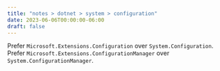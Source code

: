 ```yaml
---
title: "notes > dotnet > system > configuration"
date: 2023-06-06T00:00:00-06:00
draft: false
---
```


Prefer `Microsoft.Extensions.Configuration` over `System.Configuration`.  
Prefer `Microsoft.Extensions.ConfigurationManager` over `System.ConfigurationManager`.